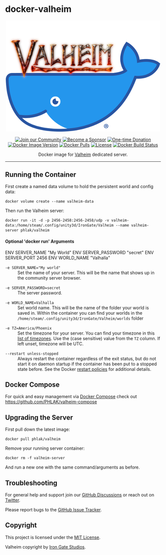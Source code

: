 docker-valheim
==============

<p align="center">
    <img src="docker-valheim.png" alt="Docker Valheim" width="500">
</p>

<p align="center">
    <a href="https://spectrum.chat/phlaknet"><img src="https://img.shields.io/badge/Join_the-Community-7b16ff.svg?style=for-the-badge" alt="Join our Community"></a>
    <a href="https://github.com/users/PHLAK/sponsorship"><img src="https://img.shields.io/badge/Become_a-Sponsor-cc4195.svg?style=for-the-badge" alt="Become a Sponsor"></a>
    <a href="https://paypal.me/ChrisKankiewicz"><img src="https://img.shields.io/badge/Make_a-Donation-006bb6.svg?style=for-the-badge" alt="One-time Donation"></a>
    <br>
    <a href="https://hub.docker.com/repository/docker/phlak/valheim/tags"><img alt="Docker Image Version" src="https://img.shields.io/docker/v/phlak/valheim?style=flat-square&sort=semver"></a>
    <a href="https://hub.docker.com/repository/docker/phlak/valheim"><img alt="Docker Pulls" src="https://img.shields.io/docker/pulls/phlak/valheim?style=flat-square"></a>
    <a href="https://github.com/PHLAK/docker-valheim/blob/master/LICENSE"><img src="https://img.shields.io/github/license/PHLAK/docker-valheim?style=flat-square" alt="License"></a>
    <a href="https://hub.docker.com/repository/docker/phlak/valheim/builds"><img alt="Docker Build Status" src="https://img.shields.io/docker/build/phlak/valheim?style=flat-square"></a>
</p>

<p align="center">
    Docker image for <a href="https://www.valheimgame.com">Valheim</a> dedicated server.
</p>

---

Running the Container
---------------------

First create a named data volume to hold the persistent world and config data:

    docker volume create --name valheim-data

Then run the Valheim server:

    docker run -it -d -p 2456-2458:2456-2458/udp -v valheim-data:/home/steam/.config/unity3d/IronGate/Valheim --name valheim-server phlak/valheim

#### Optional 'docker run' Arguments

ENV SERVER_NAME "My World"
ENV SERVER_PASSWORD "secret"
ENV SERVER_PORT 2456
ENV WORLD_NAME "Valhalla"

<dl>
    <dt><code>-e SERVER_NAME="My world"</code></dt>
    <dd>Set the name of your server. This will be the name that shows up in the community server browser.</dd>
</dl>

<dl>
    <dt><code>-e SERVER_PASSWORD=secret</code></dt>
    <dd>The server password.</dd>
</dl>

<dl>
    <dt><code>-e WORLD_NAME=Valhalla</code></dt>
    <dd>Set world name. This will be the name of the folder your world is saved in. Within the container you can find your worlds in the <code>/home/steam/.config/unity3d/IronGate/Valheim/worlds</code> folder</dd>
</dl>

<dl>
    <dt><code>-e TZ=America/Phoenix</code></dt>
    <dd>Set the timezone for your server. You can find your timezone in this <a href="https://goo.gl/uy1J6q">list of timezones</a>. Use the (case sensitive) value from the <code>TZ</code> column. If left unset, timezone will be UTC.</dd>
</dl>

<dl>
    <dt><code>--restart unless-stopped</code></dt>
    <dd>Always restart the container regardless of the exit status, but do not start it on daemon startup if the container has been put to a stopped state before. See the Docker <a href="https://goo.gl/Y0dlDH">restart policies</a> for additional details.</dd>
</dl>

Docker Compose
--------------

For quick and easy management via [Docker Compose](https://docs.docker.com/compose/) check out https://github.com/PHLAK/valheim-compose

Upgrading the Server
--------------------

First pull down the latest image:

    docker pull phlak/valheim

Remove your running server container:

    docker rm -f valheim-server

And run a new one with the same command/arguments as before.

Troubleshooting
---------------

For general help and support join our [GitHub Discussions](https://github.com/PHLAK/docker-valheim/discussions) or reach out on [Twitter](https://twitter.com/PHLAK).

Please report bugs to the [GitHub Issue Tracker](https://github.com/PHLAK/docker-valheim/issues).

Copyright
---------

This project is licensed under the [MIT License](https://github.com/PHLAK/docker-valheim/blob/master/LICENSE).

Valheim copyright by [Iron Gate Studios](https://www.irongatestudio.se).

